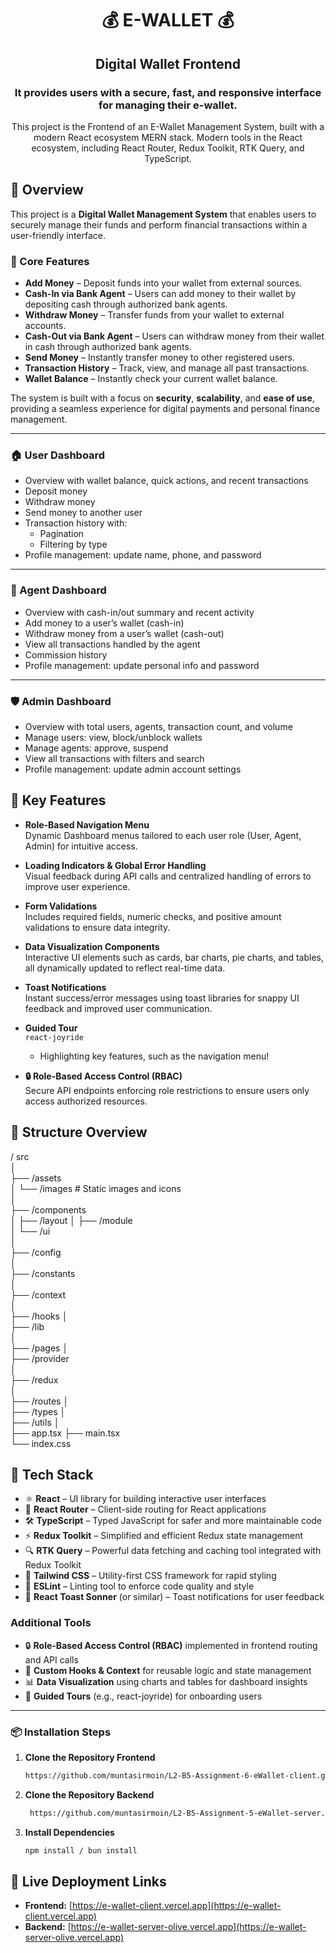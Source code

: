 <h1 align="center">💰 E-WALLET 💰</h1>
<h2 align="center">Digital Wallet Frontend </h2>
<h3 align="center">It provides users with a secure, fast, and responsive interface for managing their e-wallet. </h3>
<p align="center"> This project is the Frontend of an E-Wallet Management System, built with a modern React ecosystem MERN stack. Modern tools in the React ecosystem, including React Router, Redux Toolkit, RTK Query, and TypeScript.</p>

## 📖 Overview

This project is a **Digital Wallet Management System** that enables users to securely manage their funds and perform financial transactions within a user-friendly interface.

### 🔑 Core Features

- **Add Money** – Deposit funds into your wallet from external sources.
- **Cash-In via Bank Agent** – Users can add money to their wallet by depositing cash through authorized bank agents.
- **Withdraw Money** – Transfer funds from your wallet to external accounts.
- **Cash-Out via Bank Agent** – Users can withdraw money from their wallet in cash through authorized bank agents.
- **Send Money** – Instantly transfer money to other registered users.
- **Transaction History** – Track, view, and manage all past transactions.
- **Wallet Balance** – Instantly check your current wallet balance.

The system is built with a focus on **security**, **scalability**, and **ease of use**, providing a seamless experience for digital payments and personal finance management.

---

### 🏠 User Dashboard

- Overview with wallet balance, quick actions, and recent transactions
- Deposit money
- Withdraw money
- Send money to another user
- Transaction history with:
  - Pagination
  - Filtering by type
- Profile management: update name, phone, and password

---

### 🏢 Agent Dashboard

- Overview with cash-in/out summary and recent activity
- Add money to a user’s wallet (cash-in)
- Withdraw money from a user’s wallet (cash-out)
- View all transactions handled by the agent
- Commission history
- Profile management: update personal info and password

---

### 🛡️ Admin Dashboard

- Overview with total users, agents, transaction count, and volume
- Manage users: view, block/unblock wallets
- Manage agents: approve, suspend
- View all transactions with filters and search
- Profile management: update admin account settings

## 🔑 Key Features

- **Role-Based Navigation Menu**  
  Dynamic Dashboard menus tailored to each user role (User, Agent, Admin) for intuitive access.

- **Loading Indicators & Global Error Handling**  
  Visual feedback during API calls and centralized handling of errors to improve user experience.

- **Form Validations**  
  Includes required fields, numeric checks, and positive amount validations to ensure data integrity.

- **Data Visualization Components**  
  Interactive UI elements such as cards, bar charts, pie charts, and tables, all dynamically updated to reflect real-time data.

- **Toast Notifications**  
  Instant success/error messages using toast libraries for snappy UI feedback and improved user communication.

- **Guided Tour**  
   `react-joyride`

  - Highlighting key features, such as the navigation menu!

- **🔒 Role-Based Access Control (RBAC)**  
  Secure API endpoints enforcing role restrictions to ensure users only access authorized resources.

## 📂 Structure Overview

/ src  
│  
├── /assets  
│ └── /images # Static images and icons  
│  
├── /components  
│ ├── /layout
│ ├── /module  
│ └── /ui  
│  
├── /config  
│  
├── /constants  
│  
├── /context  
│  
├── /hooks
│  
├── /lib  
│  
├── /pages
│  
├── /provider  
│  
├── /redux  
│  
├── /routes
│  
├── /types
│  
├── /utils
│  
├── app.tsx
├── main.tsx  
└── index.css

## 🧰 Tech Stack

- ⚛️ **React** – UI library for building interactive user interfaces
- 🧭 **React Router** – Client-side routing for React applications
- 🛠 **TypeScript** – Typed JavaScript for safer and more maintainable code
- ⚡ **Redux Toolkit** – Simplified and efficient Redux state management
- 🔍 **RTK Query** – Powerful data fetching and caching tool integrated with Redux Toolkit
- 🎨 **Tailwind CSS** – Utility-first CSS framework for rapid styling
- 🧹 **ESLint** – Linting tool to enforce code quality and style
- 🔔 **React Toast Sonner** (or similar) – Toast notifications for user feedback

### Additional Tools

- 🔒 **Role-Based Access Control (RBAC)** implemented in frontend routing and API calls
- 🧩 **Custom Hooks & Context** for reusable logic and state management
- 📊 **Data Visualization** using charts and tables for dashboard insights
- 🧭 **Guided Tours** (e.g., react-joyride) for onboarding users

---

### 📦 Installation Steps

1. **Clone the Repository Frontend**

   ```bash
   https://github.com/muntasirmoin/L2-B5-Assignment-6-eWallet-client.git
   ```

2. **Clone the Repository Backend**

   ```bash
    https://github.com/muntasirmoin/L2-B5-Assignment-5-eWallet-server.git
   ```

3. **Install Dependencies**

   ```bash
   npm install / bun install
   ```

## 🚀 Live Deployment Links

- **Frontend:** [https://e-wallet-client.vercel.app](https://e-wallet-client.vercel.app)
- **Backend:** [https://e-wallet-server-olive.vercel.app](https://e-wallet-server-olive.vercel.app)
